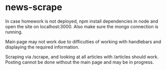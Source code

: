 # news-scrape

In case homework is not deployed, npm install dependencies in node and open the site on localhost:3000. Also make sure the mongo connection is running.

Main page may not work due to difficulties of working with handlebars and displaying the required information.

Scraping via /scrape, and looking at all articles with /articles should work. Posting cannot be done without the main page and may be in progress.
